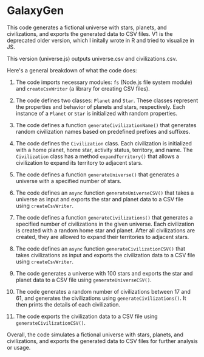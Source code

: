 # GalaxyGen

This code generates a fictional universe with stars, planets, and civilizations, and exports the generated data to CSV files. V1 is the deprecated older version, which I initally wrote in R and tried to visualize in JS.

This version (universe.js) outputs universe.csv and civilizations.csv. 

Here's a general breakdown of what the code does:

1. The code imports necessary modules: `fs` (Node.js file system module) and `createCsvWriter` (a library for creating CSV files).

2. The code defines two classes: `Planet` and `Star`. These classes represent the properties and behavior of planets and stars, respectively. Each instance of a `Planet` or `Star` is initialized with random properties.

3. The code defines a function `generateCivilizationName()` that generates random civilization names based on predefined prefixes and suffixes.

4. The code defines the `Civilization` class. Each civilization is initialized with a home planet, home star, activity status, territory, and name. The `Civilization` class has a method `expandTerritory()` that allows a civilization to expand its territory to adjacent stars.

5. The code defines a function `generateUniverse()` that generates a universe with a specified number of stars.

6. The code defines an `async` function `generateUniverseCSV()` that takes a universe as input and exports the star and planet data to a CSV file using `createCsvWriter`.

7. The code defines a function `generateCivilizations()` that generates a specified number of civilizations in the given universe. Each civilization is created with a random home star and planet. After all civilizations are created, they are allowed to expand their territories to adjacent stars.

8. The code defines an `async` function `generateCivilizationCSV()` that takes civilizations as input and exports the civilization data to a CSV file using `createCsvWriter`.

9. The code generates a universe with 100 stars and exports the star and planet data to a CSV file using `generateUniverseCSV()`.

10. The code generates a random number of civilizations between 17 and 61, and generates the civilizations using `generateCivilizations()`. It then prints the details of each civilization.

11. The code exports the civilization data to a CSV file using `generateCivilizationCSV()`.

Overall, the code simulates a fictional universe with stars, planets, and civilizations, and exports the generated data to CSV files for further analysis or usage.
